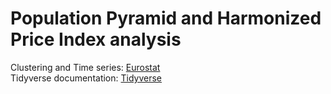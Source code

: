 # Population Pyramid and Harmonized Price Index analysis

Clustering and Time series: [Eurostat](https://ec.europa.eu/eurostat/databrowser/view/DEMO_PJANGROUP/default/table?lang=en&category=demo.demo%20pop)  
Tidyverse documentation: [Tidyverse](https://r4ds.had.co.nz/tidy-data.html)
